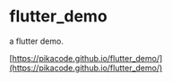 # flutter_demo
a flutter demo.

[https://pikacode.github.io/flutter_demo/](https://pikacode.github.io/flutter_demo/)
